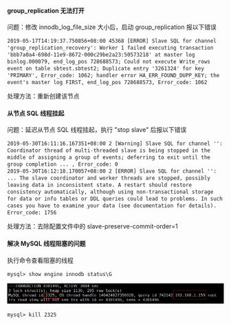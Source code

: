 #### group_replication 无法打开

问题：修改 innodb_log_file_size 大小后，启动 group_replication 报以下错误

```
2019-05-17T14:19:37.750856+08:00 45368 [ERROR] Slave SQL for channel 'group_replication_recovery': Worker 1 failed executing transaction 'bbb7a0a4-698d-11e9-8672-000c29be2a23:50573218' at master log binlog.000079, end_log_pos 728688573; Could not execute Write_rows event on table sbtest.sbtest2; Duplicate entry '3261324' for key 'PRIMARY', Error_code: 1062; handler error HA_ERR_FOUND_DUPP_KEY; the event's master log FIRST, end_log_pos 728688573, Error_code: 1062
```

处理方法：重新创建该节点

#### 从节点 SQL 线程挂起

问题：延迟从节点 SQL 线程挂起，执行 "stop slave" 后报以下错误

```
2019-05-30T16:11:16.167351+08:00 2 [Warning] Slave SQL for channel '': Coordinator thread of multi-threaded slave is being stopped in the middle of assigning a group of events; deferring to exit until the group completion ... , Error_code: 0
2019-05-30T16:12:18.170057+08:00 2 [ERROR] Slave SQL for channel '': ... The slave coordinator and worker threads are stopped, possibly leaving data in inconsistent state. A restart should restore consistency automatically, although using non-transactional storage for data or info tables or DDL queries could lead to problems. In such cases you have to examine your data (see documentation for details). Error_code: 1756
```

处理方法：去除配置文件中的 slave-preserve-commit-order=1

#### 解决 MySQL 线程阻塞的问题

执行命令查看阻塞的线程

```
mysql> show engine innodb status\G
```

![1562046164333](assets/1562046164333.png)

```
mysql> kill 2325
```